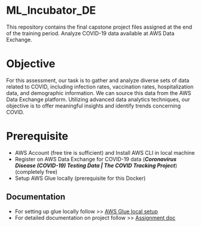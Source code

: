 # ML_Incubator_DE
This repository contains the final capstone project files assigned at the end of the training period. Analyze COVID-19 data available at AWS Data Exchange.

# Objective
For this assessment, our task is to gather and analyze diverse sets of data related to COVID, including infection rates, vaccination rates, hospitalization data, and demographic information. 
We can source this data from the AWS Data Exchange platform. Utilizing advanced data analytics techniques, our objective is to offer meaningful insights and identify trends concerning COVID.

# Prerequisite
* AWS Account (free tire is sufficient) and Install AWS CLI in local machine
* Register on AWS Data Exchange for COVID-19 data (**_Coronavirus Disease (COVID-19) Testing Data | The COVID Tracking Project_**) (completely free)
* Setup AWS Glue locally (prerequisite for this Docker)

## Documentation
* For setting up glue locally follow >> [AWS Glue local setup](https://docs.aws.amazon.com/glue/latest/dg/aws-glue-programming-etl-libraries.html)
* For detailed documentation on project follow >> [Assignment doc](https://docs.google.com/document/d/1YDcFTm3sk6nlLRhefVzT-EHAkruP6Bqa/edit?usp=sharing&ouid=116965519569179386989&rtpof=true&sd=true)


